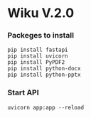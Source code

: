# Wiku V.2.0

### Packeges to install
```
pip install fastapi
pip install uvicorn
pip install PyPDF2
pip install python-docx
pip install python-pptx

```

### Start API
```
uvicorn app:app --reload
```
